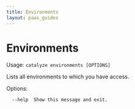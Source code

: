 ```yaml
---
title: Environments
layout: paas_guides
---
```


# Environments

Usage: `catalyze environments [OPTIONS]`

  Lists all environments to which you have access.

Options:

```
  --help  Show this message and exit.
```
